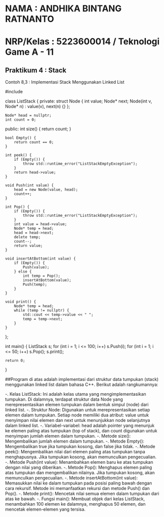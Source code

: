 # NAMA : ANDHIKA BINTANG RATNANTO
# NRP/Kelas : 5223600014 / Teknologi Game A - 11
## Praktikum 4 : Stack

Contoh 8,3 : Implementasi Stack Menggunakan Linked List

#include <iostream>

class ListStack {
private:
    struct Node {
        int value;
        Node* next;
        Node(int v, Node* n) : value(v), next(n) {}
    };

    Node* head = nullptr;
    int count = 0;

public:
    int size() {
        return count;
    }

    bool Empty() {
        return count == 0;
    }

    int peek() {
        if (Empty()) {
            throw std::runtime_error("ListStackEmptyException");
        }
        return head->value;
    }

    void Push(int value) {
        head = new Node(value, head);
        count++;
    }

    int Pop() {
        if (Empty()) {
            throw std::runtime_error("ListStackEmptyException");
        }
        int value = head->value;
        Node* temp = head;
        head = head->next;
        delete temp;
        count--;
        return value;
    }

    void insertAtBottom(int value) {
        if (Empty()) {
            Push(value);
        } else {
            int temp = Pop();
            insertAtBottom(value);
            Push(temp);
        }
    }

    void print() {
        Node* temp = head;
        while (temp != nullptr) {
            std::cout << temp->value << " ";
            temp = temp->next;
        }
    }
};

int main() {
    ListStack s;
    for (int i = 1; i <= 100; i++)
        s.Push(i);
    for (int i = 1; i <= 50; i++)
        s.Pop();
    s.print();

    return 0;
}

##Program di atas adalah 
implementasi dari struktur data tumpukan (stack) menggunakan linked list dalam bahasa C++. Berikut adalah rangkumannya:

-. Kelas ListStack: Ini adalah kelas utama yang mengimplementasikan tumpukan. Di dalamnya, terdapat struktur data Node yang merepresentasikan elemen tumpukan dalam bentuk simpul (node) dari linked list.
-. Struktur Node: Digunakan untuk merepresentasikan setiap elemen dalam tumpukan. Setiap node memiliki dua atribut: value untuk menyimpan nilai elemen dan next untuk menunjukkan node selanjutnya dalam linked list.
-. Variabel-variabel: head adalah pointer yang menunjuk ke elemen paling atas tumpukan (top of stack), dan count digunakan untuk menyimpan jumlah elemen dalam tumpukan.
-. Metode size(): Mengembalikan jumlah elemen dalam tumpukan.
-. Metode Empty(): Mengembalikan true jika tumpukan kosong, dan false jika tidak.
-. Metode peek(): Mengembalikan nilai dari elemen paling atas tumpukan tanpa menghapusnya. Jika tumpukan kosong, akan memunculkan pengecualian.
-. Metode Push(int value): Menambahkan elemen baru ke atas tumpukan dengan nilai yang diberikan.
-. Metode Pop(): Menghapus elemen paling atas tumpukan dan mengembalikan nilainya. Jika tumpukan kosong, akan memunculkan pengecualian.
-. Metode insertAtBottom(int value): Memasukkan nilai ke dalam tumpukan pada posisi paling bawah dengan cara rekursif. Metode ini memanfaatkan rekursi dan metode Push() dan Pop().
-. Metode print(): Mencetak nilai semua elemen dalam tumpukan dari atas ke bawah.
-. Fungsi main(): Membuat objek dari kelas ListStack, menambahkan 100 elemen ke dalamnya, menghapus 50 elemen, dan mencetak elemen-elemen yang tersisa.
